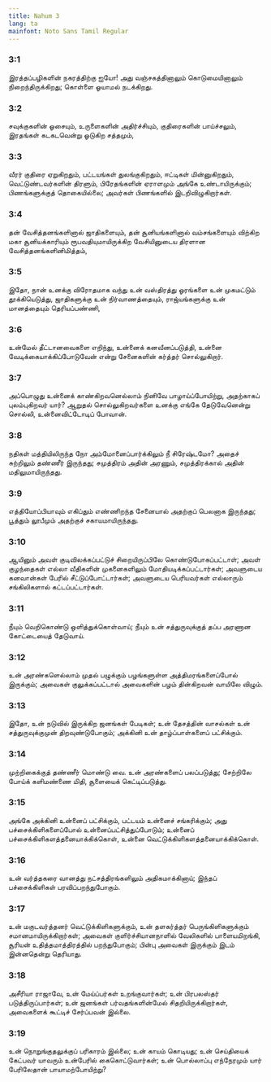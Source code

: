 ```yaml
---
title: Nahum 3
lang: ta
mainfont: Noto Sans Tamil Regular
---
```


###  3:1

இரத்தப்பழிகளின் நகரத்திற்கு ஐயோ! அது வஞ்சகத்தினாலும் கொடுமையினாலும் நிறைந்திருக்கிறது; கொள்ளை ஓயாமல் நடக்கிறது.

###  3:2

சவுக்குகளின் ஓசையும், உருளைகளின் அதிர்ச்சியும், குதிரைகளின் பாய்ச்சலும், இரதங்கள் கடகடவென்று ஓடுகிற சத்தமும்,

###  3:3

வீரர் குதிரை ஏறுகிறதும், பட்டயங்கள் துலங்குகிறதும், ஈட்டிகள் மின்னுகிறதும், வெட்டுண்டவர்களின் திரளும், பிரேதங்களின் ஏராளமும் அங்கே உண்டாயிருக்கும்; பிணங்களுக்குத் தொகையில்லை; அவர்கள் பிணங்களில் இடறிவிழுகிறார்கள்.

###  3:4

தன் வேசித்தனங்களினால் ஜாதிகளையும், தன் சூனியங்களினால் வம்சங்களையும் விற்கிற மகா சூனியக்காரியும் ரூபவதியுமாயிருக்கிற வேசியினுடைய திரளான வேசித்தனங்களினிமித்தம்,

###  3:5

இதோ, நான் உனக்கு விரோதமாக வந்து உன் வஸ்திரத்து ஓரங்களை உன் முகமட்டும் தூக்கியெடுத்து, ஜாதிகளுக்கு உன் நிர்வாணத்தையும், ராஜ்யங்களுக்கு உன் மானத்தையும் தெரியப்பண்ணி,

###  3:6

உன்மேல் தீட்டானவைகளை எறிந்து, உன்னைக் கனவீனப்படுத்தி, உன்னை வேடிக்கையாக்கிப்போடுவேன் என்று சேனைகளின் கர்த்தர் சொல்லுகிறார்.

###  3:7

அப்பொழுது உன்னைக் காண்கிறவனெல்லாம் நினிவே பாழாய்ப்போயிற்று, அதற்காகப் புலம்புகிறவர் யார்? ஆறுதல் சொல்லுகிறவர்களை உனக்கு எங்கே தேடுவேனென்று சொல்லி, உன்னைவிட்டோடிப் போவான்.

###  3:8

நதிகள் மத்தியிலிருந்த நோ அம்மோனைப்பார்க்கிலும் நீ சிரேஷ்டமோ? அதைச் சுற்றிலும் தண்ணீர் இருந்தது; சமுத்திரம் அதின் அரணும், சமுத்திரக்கால் அதின் மதிலுமாயிருந்தது.

###  3:9

எத்தியோப்பியாவும் எகிப்தும் எண்ணிறந்த சேனையால் அதற்குப் பெலனாக இருந்தது; பூத்தும் லூபீமும் அதற்குச் சகாயமாயிருந்தது.

###  3:10

ஆயினும் அவள் குடிவிலக்கப்பட்டுச் சிறையிருப்பிலே கொண்டுபோகப்பட்டாள்; அவள் குழந்தைகள் எல்லா வீதிகளின் முகனைகளிலும் மோதியடிக்கப்பட்டார்கள்; அவளுடைய கனவான்கள் பேரில் சீட்டுப்போட்டார்கள்; அவளுடைய பெரியவர்கள் எல்லாரும் சங்கிலிகளால் கட்டப்பட்டார்கள்.

###  3:11

நீயும் வெறிகொண்டு ஒளித்துக்கொள்வாய்; நீயும் உன் சத்துருவுக்குத் தப்ப அரணான கோட்டையைத் தேடுவாய்.

###  3:12

உன் அரண்களெல்லாம் முதல் பழுக்கும் பழங்களுள்ள அத்திமரங்களைப்போல் இருக்கும்; அவைகள் குலுக்கப்பட்டால் அவைகளின் பழம் தின்கிறவன் வாயிலே விழும்.

###  3:13

இதோ, உன் நடுவில் இருக்கிற ஜனங்கள் பேடிகள்; உன் தேசத்தின் வாசல்கள் உன் சத்துருவுக்குமுன் திறவுண்டுபோகும்; அக்கினி உன் தாழ்ப்பாள்களைப் பட்சிக்கும்.

###  3:14

முற்றிகைக்குத் தண்ணீர் மொண்டு வை. உன் அரண்களைப் பலப்படுத்து; சேற்றிலே போய்க் களிமண்ணை மிதி, சூளையைக் கெட்டிப்படுத்து.

###  3:15

அங்கே அக்கினி உன்னைப் பட்சிக்கும், பட்டயம் உன்னைச் சங்கரிக்கும்; அது பச்சைக்கிளிகளைப்போல் உன்னைப்பட்சித்துப்போடும்; உன்னைப் பச்சைக்கிளிகளத்தனையாக்கிக்கொள், உன்னை வெட்டுக்கிளிகளத்தனையாக்கிக்கொள்.

###  3:16

உன் வர்த்தகரை வானத்து நட்சத்திரங்களிலும் அதிகமாக்கினாய்; இந்தப் பச்சைக்கிளிகள் பரவிப்பறந்துபோகும்.

###  3:17

உன் மகுடவர்த்தனர் வெட்டுக்கிளிகளுக்கும், உன் தளகர்த்தர் பெருங்கிளிகளுக்கும் சமானமாயிருக்கிறார்கள்; அவைகள் குளிர்ச்சியானநாளில் வேலிகளில் பாளையமிறங்கி, சூரியன் உதித்தமாத்திரத்தில் பறந்துபோகும்; பின்பு அவைகள் இருக்கும் இடம் இன்னதென்று தெரியாது.

###  3:18

அசீரியா ராஜாவே, உன் மேய்ப்பர்கள் உறங்குவார்கள்; உன் பிரபலஸ்தர் படுத்திருப்பார்கள்; உன் ஜனங்கள் பர்வதங்களின்மேல் சிதறியிருக்கிறார்கள், அவைகளைக் கூட்டிச் சேர்ப்பவன் இல்லை.

###  3:19

உன் நொறுங்குதலுக்குப் பரிகாரம் இல்லை; உன் காயம் கொடியது; உன் செய்தியைக் கேட்பவர் யாவரும் உன்பேரில் கைகொட்டுவார்கள்; உன் பொல்லாப்பு எந்நேரமும் யார் பேரிலேதான் பாயாமற்போயிற்று?

